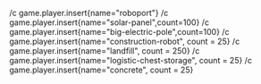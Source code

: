 /c game.player.insert{name="roboport"}
/c game.player.insert{name="solar-panel",count=100}
/c game.player.insert{name="big-electric-pole",count=100}
/c game.player.insert{name="construction-robot", count = 25}
/c game.player.insert{name="landfill", count = 250}
/c game.player.insert{name="logistic-chest-storage", count = 25}
/c game.player.insert{name="concrete", count = 25}


